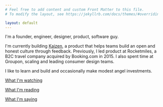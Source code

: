 ```yaml
---
# Feel free to add content and custom Front Matter to this file.
# To modify the layout, see https://jekyllrb.com/docs/themes/#overriding-theme-defaults

layout: default
---
```


I'm a founder, engineer, designer, product, software guy.

I'm currently building [Kaizen](https://kaizen.app), a product that helps teams build an open and honest culture through feedback. Previously, I led product at Rocketmiles, a B2C travel company acquired by Booking.com in 2015. I also spent time at Groupon, scaling and leading consumer design teams.

I like to learn and build and occasionally make modest angel investments.

[What I'm watching](https://letterboxd.com/jordanful/)

[What I'm reading](https://www.goodreads.com/user/show/10555093-jordan)

[What I'm saying](https://twitter.com/jordanful)
